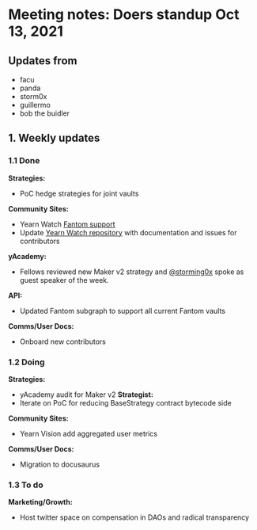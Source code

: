 # Meeting notes: Doers standup Oct 13, 2021

## Updates from

- facu
- panda
- storm0x
- guillermo
- bob the buidler

## 1. Weekly updates

### 1.1 Done

**Strategies:**

- PoC hedge strategies for joint vaults

**Community Sites:**

- Yearn Watch [Fantom support](https://yearn.watch/network/fantom)
- Update [Yearn Watch repository](https://github.com/yearn/yearn-watch) with documentation and issues for contributors

**yAcademy:**

- Fellows reviewed new Maker v2 strategy and [@storming0x](https://twitter.com/storming0x) spoke as guest speaker of the week.

**API:**

- Updated Fantom subgraph to support all current Fantom vaults

**Comms/User Docs:**

- Onboard new contributors

### 1.2 Doing

**Strategies:**

- yAcademy audit for Maker v2
  **Strategist:**
- Iterate on PoC for reducing BaseStrategy contract bytecode side

**Community Sites:**

- Yearn Vision add aggregated user metrics

**Comms/User Docs:**

- Migration to docusaurus

### 1.3 To do

**Marketing/Growth:**

- Host twitter space on compensation in DAOs and radical transparency
